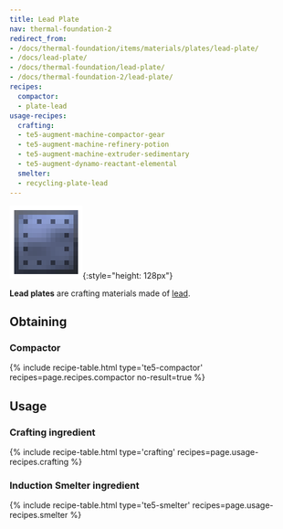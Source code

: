 ```yaml
---
title: Lead Plate
nav: thermal-foundation-2
redirect_from:
- /docs/thermal-foundation/items/materials/plates/lead-plate/
- /docs/lead-plate/
- /docs/thermal-foundation/lead-plate/
- /docs/thermal-foundation-2/lead-plate/
recipes:
  compactor:
  - plate-lead
usage-recipes:
  crafting:
  - te5-augment-machine-compactor-gear
  - te5-augment-machine-refinery-potion
  - te5-augment-machine-extruder-sedimentary
  - te5-augment-dynamo-reactant-elemental
  smelter:
  - recycling-plate-lead
---
```


![Lead plate](/assets/images/thermal-foundation-2/plate-lead.png){:style="height: 128px"}


**Lead plates** are crafting materials made of [lead](/docs/1.12/thermal-foundation-2/lead-ingot/).


Obtaining
---------

### Compactor
{% include recipe-table.html type='te5-compactor' recipes=page.recipes.compactor no-result=true %}


Usage
-----

### Crafting ingredient
{% include recipe-table.html type='crafting' recipes=page.usage-recipes.crafting %}

### Induction Smelter ingredient
{% include recipe-table.html type='te5-smelter' recipes=page.usage-recipes.smelter %}
